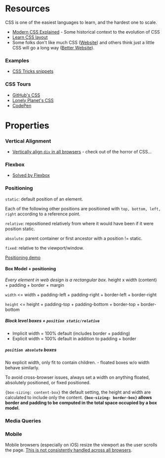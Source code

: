 # Resources
CSS is one of the easiest languages to learn, and the hardest one to scale.
- [Modern CSS Explained](https://medium.com/actualize-network/modern-css-explained-for-dinosaurs-5226febe3525) - Some historical context to the evolution of CSS
- [Learn CSS layout](http://book.mixu.net/css/)
- Some folks don't like much CSS ([Website](http://motherfuckingwebsite.com/)) and others think just a little CSS will go a long way ([Better Website](http://bettermotherfuckingwebsite.com/)).


### Examples
- [CSS Tricks snippets](https://css-tricks.com/snippets/css/)

### CSS Tours
- [GitHub's CSS](http://markdotto.com/2014/07/23/githubs-css/)
- [Lonely Planet's CSS](http://ianfeather.co.uk/css-at-lonely-planet/)
- [CodePen](https://codepen.io/chriscoyier/post/codepens-css)


# Properties
### Vertical Alignment
- [Vertically align `div` in all browsers](https://stackoverflow.com/questions/396145/how-to-vertically-center-a-div-for-all-browsers) - check out of the horror of CSS...

### Flexbox
- [Solved by Flexbox](https://philipwalton.github.io/solved-by-flexbox/demos/holy-grail/)

### Positioning
`static`: default position of an element.

Each of the following other positions are positioned with `top, bottom, left, right` according to a reference point.

`relative`: repositioned relatively from where it would have been if it were position static.

`absolute`: parent container or first ancestor with a position != static.

`fixed`: relative to the viewport/window.

[Positioning demo](http://codepen.io/brettinternet/full/wgVMoX/)

#### Box Model + positioning
*Every element in web design is a rectangular box.*
height x width (content) + padding + border + margin

`width` <= width + padding-left + padding-right + border-left + border-right

`height` <= height + padding-top + padding-bottom + border-top + border-bottom

##### Block level boxes + `position static/relative`
* Implicit width = 100% default (includes border + padding)
* Explicit width = 100% default in addition to padding + border


##### `position absolute` boxes
No explicit width, only fit to contain children. - floated boxes w/o width behave similarly.

To avoid cross-browser issues, always set a width on anything floated, absolutely positioned, or fixed positioned.

`{box-sizing: content-box}` the default setting, the height and width are calculated to include only the content.
**`{box-sizing: border-box}` allows border and padding to be computed in the total space occupied by a box model.**


### Media Queries
### Mobile
Mobile browsers (especially on iOS) resize the viewport as the user scrolls the page. [This is not consistently handled across all browsers](https://github.com/bokand/URLBarSizing#proposed-changes-to-chrome).
